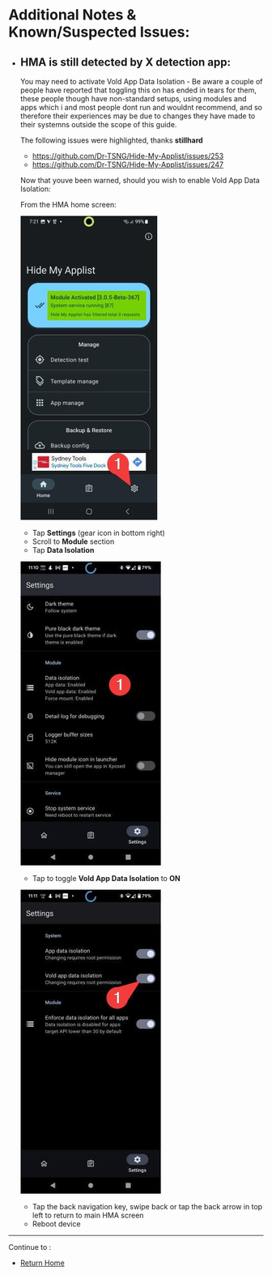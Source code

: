 # Additional Notes & Known/Suspected Issues:

- ## **HMA is still detected by X detection app:**
   You may need to activate Vold App Data Isolation - Be aware a couple of people have reported that toggling this on has ended in tears for them, these people though have non-standard setups, using modules and apps which i and most people dont run and wouldnt recommend, and so therefore their experiences may be due to changes they have made to their systemns outside the scope of this guide. 
 
   The following issues were highlighted, thanks **stillhard**

   - https://github.com/Dr-TSNG/Hide-My-Applist/issues/253
   - https://github.com/Dr-TSNG/Hide-My-Applist/issues/247

   Now that youve been warned, should you wish to enable Vold App Data Isolation:

   From the HMA home screen: 

   ![](image/HMA18b.jpg?raw=true)

   - Tap **Settings** (gear icon in bottom right) 
   - Scroll to **Module** section 
   - Tap **Data Isolation**

   ![](image/VOLD1.jpg?raw=true)

   - Tap to toggle **Vold App Data Isolation** to **ON**

   ![](image/VOLD2.jpg?raw=true)

   - Tap the back navigation key, swipe back or tap the back arrow in top left to return to main HMA screen
   - Reboot device 
---

Continue to :
- [Return Home](README.md)

